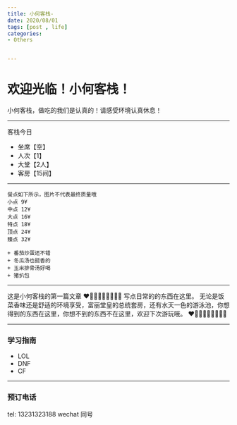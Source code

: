 ```yaml
---
title: 小何客栈-
date: 2020/08/01 
tags: [post , life]
categories: 
- Others


---
```

# 欢迎光临！小何客栈！
小何客栈，做吃的我们是认真的！请感受环境认真休息！

---

客栈今日
- 坐席【空】 
- 人次【1】 
- 大堂【2人】 
- 客房【15间】

---

    餐点如下所示，图片不代表最终质量哦
    小点 9¥
    中点 12¥
    大点 16¥
    特点 18¥
    顶点 24¥
    臻点 32¥

    + 番茄炒蛋还不错
    + 冬瓜汤也挺香的
    + 玉米排骨汤好喝
    + 猪扒包

---

这是小何客栈的第一篇文章
❤🧡💛💚💙💜🤎🖤🤍
写点日常的的东西在这里。
无论是饭菜香味还是舒适的环境享受，富丽堂皇的总统套房，还有水天一色的游泳池，你想得到的东西在这里，你想不到的东西不在这里，欢迎下次游玩哦。
❤🧡💛💚💙💜🤎🖤🤍

---
### 学习指南
- LOL
- DNF
- CF

---
### 预订电话
tel: 13231323188
wechat 同号
